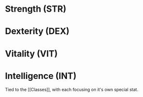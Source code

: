 # Strength (STR)
# Dexterity (DEX)
# Vitality (VIT)
# Intelligence (INT)

Tied to the [[Classes]], with each focusing on it's own special stat.
